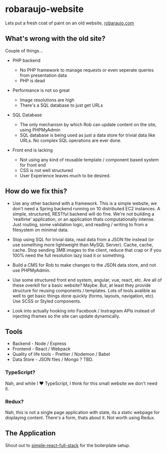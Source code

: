 # robaraujo-website

Lets put a fresh coat of paint on an old website, [robaraujo.com](http://robaraujo.com)

## What's wrong with the old site?

Couple of things...

* PHP backend
  * No PHP framework to manage requests or even seperate queries from presentation data
  * PHP is dead
  
* Performance is not so great
  * Image resolutions are high
  * There's a SQL database to just get URLs
  
* SQL Database
  * The only mechanism by which Rob can update content on the site, using PHPMyAdmin
  * SQL database is being used as just a data store for trivial data like URLs. No complex SQL operations are ever done.
  
* Front end is lacking
  * Not using any kind of reusable template / component based system for front end
  * CSS is not well structured
  * User Experience leaves much to be desired.
  
## How do we fix this?

* Use any other backend with a framework. This is a simple website, we don't need a Spring backend running on 10 distributed EC2 instances. A simple, structured, RESTful backend will do fine. We're not building a 'realtime' application, or an application thats computationally intense. Just routing, some validation logic, and reading / writing to from a filesystem on minimal data.

* Stop using SQL for trivial data, read data from a JSON file instead (or use something more lightweight than MySQL Server). Cache, cache, cache. Stop sending 3MB images to the client, reduce that crap or if you 100% need the full resolution lazy load it or something.

* Build a CMS for Rob to make changes to the JSON data store, and not use PHPMyAdmin.

* Use some structured front end system, angular, vue, react, etc. Are all of these overkill for a basic website? Maybe. But, at least they provide structure for reusing components / templates. Lots of tools avalible as well to get basic things done quickly (forms, layouts, navigation, etc). Use SCSS or Styled components.

* Look into actually hooking into Facebook / Instragram APIs instead of injecting iframes so the site can update dynamically.

## Tools

* Backend - Node / Express
* Frontend - React / Webpack
* Quality of life tools - Prettier / Nodemon / Babel
* Data Store - JSON files / Mongo ? TBD.

### TypeScript?

Nah, and while I ❤️ TypeScript, I think for this small website we don't need it.

### Redux?

Nah, this is not a single page application with state, its a static webpage for displaying content. There's a form, thats about it. Not worth using Redux.

## The Application

Shout out to [simple-react-full-stack](https://github.com/crsandeep/simple-react-full-stack) for the boilerplate setup. 
